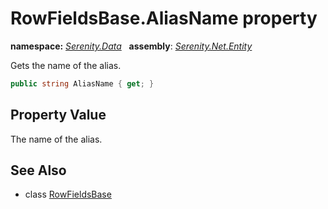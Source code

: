 # RowFieldsBase.AliasName property
**namespace:** *[Serenity.Data](../../README.md#serenity.data-namespace)*   **assembly**: *[Serenity.Net.Entity](../../README.md)*

Gets the name of the alias.

```csharp
public string AliasName { get; }
```

## Property Value

The name of the alias.

## See Also

* class [RowFieldsBase](../RowFieldsBase.md)
